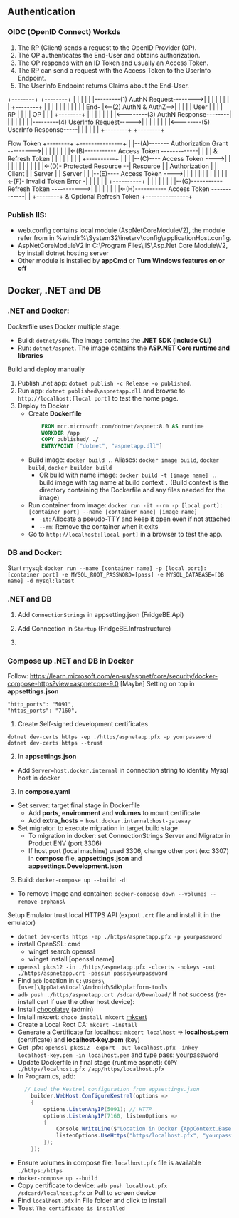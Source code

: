 ﻿## Authentication
### OIDC (OpenID Connect) Workds
1. The RP (Client) sends a request to the OpenID Provider (OP).
2. The OP authenticates the End-User and obtains authorization.
3. The OP responds with an ID Token and usually an Access Token.
4. The RP can send a request with the Access Token to the UserInfo Endpoint.
5. The UserInfo Endpoint returns Claims about the End-User.

+--------+                                   +--------+
|        |                                   |        |
|        |---------(1) AuthN Request-------->|        |
|        |                                   |        |
|        |  +--------+                       |        |
|        |  |        |                       |        |
|        |  |  End-  |<--(2) AuthN & AuthZ-->|        |
|        |  |  User  |                       |        |
|   RP   |  |        |                       |   OP   |
|        |  +--------+                       |        |
|        |                                   |        |
|        |<--------(3) AuthN Response--------|        |
|        |                                   |        |
|        |---------(4) UserInfo Request----->|        |
|        |                                   |        |
|        |<--------(5) UserInfo Response-----|        |
|        |                                   |        |
+--------+                                   +--------+

Flow Token
  +--------+                                           +---------------+
  |        |--(A)------- Authorization Grant --------->|               |
  |        |                                           |               |
  |        |<-(B)----------- Access Token -------------|               |
  |        |               & Refresh Token             |               |
  |        |                                           |               |
  |        |                            +----------+   |               |
  |        |--(C)---- Access Token ---->|          |   |               |
  |        |                            |          |   |               |
  |        |<-(D)- Protected Resource --| Resource |   | Authorization |
  | Client |                            |  Server  |   |     Server    |
  |        |--(E)---- Access Token ---->|          |   |               |
  |        |                            |          |   |               |
  |        |<-(F)- Invalid Token Error -|          |   |               |
  |        |                            +----------+   |               |
  |        |                                           |               |
  |        |--(G)----------- Refresh Token ----------->|               |
  |        |                                           |               |
  |        |<-(H)----------- Access Token -------------|               |
  +--------+           & Optional Refresh Token        +---------------+


### Publish IIS:
- web.config contains local module (AspNetCoreModuleV2), the module refer from <globalModules> in %windir%\System32\inetsrv\config\applicationHost.config.
- AspNetCoreModuleV2 in C:\Program Files\IIS\Asp.Net Core Module\V2, by install dotnet hosting server
- Other module is installed by **appCmd** or **Turn Windows features on or off**

## Docker, .NET and DB
### .NET and Docker:
Dockerfile uses Docker multiple stage:
- Build: `dotnet/sdk`. The image contains the **.NET SDK (include CLI)**
- Run: `dotnet/aspnet`. The image contains the **ASP.NET Core runtime and libraries**

Build and deploy manually
1. Publish .net app: `dotnet publish -c Release -o published`.
2. Run app: `dotnet published\aspnetapp.dll` and browse to `http://localhost:[local port]` to test the home page.
3. Deploy to Docker
	- Create **Dockerfile**
		```Dockerfile
			FROM mcr.microsoft.com/dotnet/aspnet:8.0 AS runtime			WORKDIR /app				COPY published/ ./
			ENTRYPOINT ["dotnet", "aspnetapp.dll"]
		```
	- Build image: `docker build .`. Aliases: `docker image build`, `docker build`, `docker builder build`
		+ OR build with name image: `docker build -t [image name] .`. build image with tag name at build context `.` 
		  (Build context is the directory containing the Dockerfile and any files needed for the image)
	- Run container from image: `docker run -it --rm -p [local port]:[container port] --name [container name] [image name]`
		+ `-it`: Allocate a pseudo-TTY and keep it open even if not attached
		+ `--rm`: Remove the container when it exits
	- Go to `http://localhost:[local port]` in a browser to test the app.

### DB and Docker:
Start mysql: `docker run --name [container name] -p [local port]:[container port] -e MYSQL_ROOT_PASSWORD=[pass] -e MYSQL_DATABASE=[DB name] -d mysql:latest`

### .NET and DB
1. Add `ConnectionStrings` in appsetting.json (FridgeBE.Api)
2. Add Connection in `Startup` (FridgeBE.Infrastructure)

1. 
### Compose up .NET and DB in Docker
Follow: https://learn.microsoft.com/en-us/aspnet/core/security/docker-compose-https?view=aspnetcore-9.0
[Maybe] Setting on top in **appsettings.json**
```
"http_ports": "5091",
"https_ports": "7160",
```
1. Create Self-signed development certificates
```
dotnet dev-certs https -ep ./https/aspnetapp.pfx -p yourpassword
dotnet dev-certs https --trust
```
2. In **appsettings.json**
- Add `Server=host.docker.internal` in connection string to identity Mysql host in docker
3. In **compose.yaml** 
- Set server: target final stage in Dockerfile
	- Add **ports**, **environment** and **volumes** to mount certificate
	- Add **extra_hosts** = `host.docker.internal:host-gateway`
- Set migrator: to execute migration in target build stage
	- To migration in docker: set ConnectionStrings Server and Migrator in Product ENV (port 3306)
	- If host port (local machine) used 3306, change other port (ex: 3307) in **compose** file, **appsettings.json** and **appsettings.Development.json** 
3. Build: `docker-compose up --build -d`
- To remove image and container: `docker-compose down --volumes --remove-orphans`\

Setup Emulator trust local HTTPS API (export `.crt` file and install it in the emulator)
- `dotnet dev-certs https -ep ./https/aspnetapp.pfx -p yourpassword`
- install OpenSSL: cmd 
	- winget search openssl
	- winget install [openssl name]
- `openssl pkcs12 -in ./https/aspnetapp.pfx -clcerts -nokeys -out ./https/aspnetapp.crt -passin pass:yourpassword`
- Find `adb` location in `C:\Users\[user]\AppData\Local\Android\Sdk\platform-tools`
- `adb push ./https/aspnetapp.crt /sdcard/Download/`
If not success (re-install cert if use the other host device):
- Install [chocolatey](https://docs.chocolatey.org/en-us/choco/setup/#install-with-cmdexe) (admin)
- Install mkcert: `choco install mkcert` [mkcert](https://github.com/FiloSottile/mkcert?tab=readme-ov-file)
- Create a Local Root CA: `mkcert -install`
- Generate a Certificate for localhost: `mkcert localhost` => **localhost.pem** (certificate) and **localhost-key.pem** (key)
- Get .pfx: `openssl pkcs12 -export -out localhost.pfx -inkey localhost-key.pem -in localhost.pem` and type pass: yourpassword
- Update Dockerfile in final stage (runtime aspnet): `COPY ./https/localhost.pfx /app/https/localhost.pfx`
- In Program.cs, add:
	```c#
	  // Load the Kestrel configuration from appsettings.json
		builder.WebHost.ConfigureKestrel(options =>
		{
			options.ListenAnyIP(5091); // HTTP
			options.ListenAnyIP(7160, listenOptions =>
			{
				Console.WriteLine($"Location in Docker {AppContext.BaseDirectory}"); // /app/ at final stage in Dockerfile
				listenOptions.UseHttps("https/localhost.pfx", "yourpassword");
			});
		});
	```
- Ensure volumes in compose file: `localhost.pfx` file is available `./https:/https`
- `docker-compose up --build`
- Copy certificate to device: `adb push localhost.pfx /sdcard/localhost.pfx` or Pull to screen device
- Find `localhost.pfx` in File folder and click to install
- Toast `The certificate is installed`